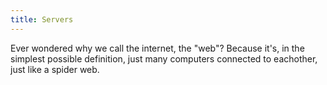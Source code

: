 ```yaml
---
title: Servers
---
```


Ever wondered why we call the internet, the "web"? Because it's, in the simplest possible definition, just many computers connected to eachother, just like a spider web.
